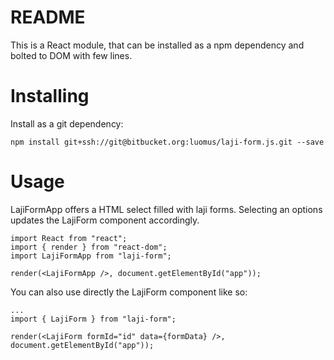 # README #

This is a React module, that can be installed as a npm dependency and bolted to DOM with few lines.

# Installing #

Install as a git dependency:

```
npm install git+ssh://git@bitbucket.org:luomus/laji-form.js.git --save
```

# Usage #

LajiFormApp offers a HTML select filled with laji forms. Selecting an options updates the LajiForm component accordingly.

```
import React from "react";
import { render } from "react-dom";
import LajiFormApp from "laji-form";

render(<LajiFormApp />, document.getElementById("app"));
```

You can also use directly the LajiForm component like so:

```
...
import { LajiForm } from "laji-form";

render(<LajiForm formId="id" data={formData} />, document.getElementById("app"));
```
